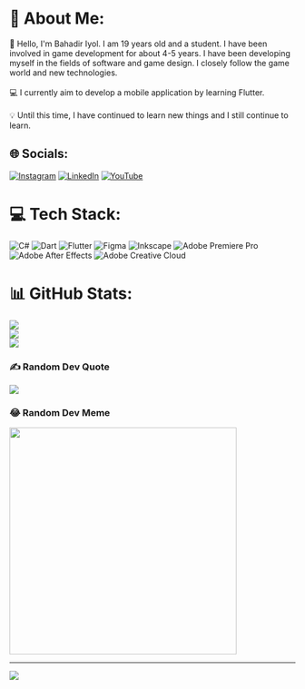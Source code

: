 # 💫 About Me:
👋 Hello, I'm Bahadir Iyol. I am 19 years old and a student. I have been involved in game development for about 4-5 years. I have been developing myself in the fields of software and game design. I closely follow the game world and new technologies.<br><br>💻 I currently aim to develop a mobile application by learning Flutter.<br><br>💡 Until this time, I have continued to learn new things and I still continue to learn.


## 🌐 Socials:
[![Instagram](https://img.shields.io/badge/Instagram-%23E4405F.svg?logo=Instagram&logoColor=white)](https://instagram.com/bhdriyol) [![LinkedIn](https://img.shields.io/badge/LinkedIn-%230077B5.svg?logo=linkedin&logoColor=white)](https://linkedin.com/in/bahadiriyol) [![YouTube](https://img.shields.io/badge/YouTube-%23FF0000.svg?logo=YouTube&logoColor=white)](https://youtube.com/@bhdriyol) 

# 💻 Tech Stack:
![C#](https://img.shields.io/badge/c%23-%23239120.svg?style=for-the-badge&logo=csharp&logoColor=white) ![Dart](https://img.shields.io/badge/dart-%230175C2.svg?style=for-the-badge&logo=dart&logoColor=white) ![Flutter](https://img.shields.io/badge/Flutter-%2302569B.svg?style=for-the-badge&logo=Flutter&logoColor=white) ![Figma](https://img.shields.io/badge/figma-%23F24E1E.svg?style=for-the-badge&logo=figma&logoColor=white) ![Inkscape](https://img.shields.io/badge/Inkscape-e0e0e0?style=for-the-badge&logo=inkscape&logoColor=080A13) ![Adobe Premiere Pro](https://img.shields.io/badge/Adobe%20Premiere%20Pro-9999FF.svg?style=for-the-badge&logo=Adobe%20Premiere%20Pro&logoColor=white) ![Adobe After Effects](https://img.shields.io/badge/Adobe%20After%20Effects-9999FF.svg?style=for-the-badge&logo=Adobe%20After%20Effects&logoColor=white) ![Adobe Creative Cloud](https://img.shields.io/badge/Adobe%20Creative%20Cloud-DA1F26.svg?style=for-the-badge&logo=Adobe%20Creative%20Cloud&logoColor=white)
# 📊 GitHub Stats:
![](https://github-readme-stats.vercel.app/api?username=bhdriyol&theme=dracula&hide_border=false&include_all_commits=true&count_private=true)<br/>
![](https://github-readme-streak-stats.herokuapp.com/?user=bhdriyol&theme=dracula&hide_border=false)<br/>
![](https://github-readme-stats.vercel.app/api/top-langs/?username=bhdriyol&theme=dracula&hide_border=false&include_all_commits=true&count_private=true&layout=compact)

### ✍️ Random Dev Quote
![](https://quotes-github-readme.vercel.app/api?type=horizontal&theme=tokyonight)

### 😂 Random Dev Meme
<img src='https://randommeme-five.vercel.app/' style="height: 400px;"/>

---
[![](https://visitcount.itsvg.in/api?id=bhdriyol&icon=2&color=0)](https://visitcount.itsvg.in)
